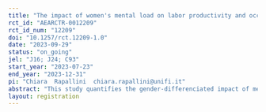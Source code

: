 ```yaml
---
title: "The impact of women's mental load on labor productivity and occupational choices. Evidence from Italy (in Italian: La percezione del carico famigliare nelle scelte professionali)"
rct_id: "AEARCTR-0012209"
rct_id_num: "12209"
doi: "10.1257/rct.12209-1.0"
date: "2023-09-29"
status: "on_going"
jel: "J16; J24; C93"
start_year: "2023-07-23"
end_year: "2023-12-31"
pi: "Chiara  Rapallini  chiara.rapallini@unifi.it"
abstract: "This study quantifies the gender-differenciated impact of mental load on labor market outcomes in Italy. Italy is one of the European countries with the lower female participation to the labor market, and the higher gender pay gap. Looking at time use data, in Italy women spend in unpaid work (domestic work and childcare) 13 hours more than their partners on a weekly base. The mental labor associated with the management of the household and caring about the well-being of the individuals of the family may explain part of the gender pay gap. Because of its invisible nature, mental load has received limited attention. A lab-in-the-field experiment has been designed to test the hypothesis that mental load can have a gender-differenciated impact on productivity and self-selection of women and men. The field experiment will involve a group of workers with children less than 18 year-old in the household, working in a public university in Tuscany (Italy). "
layout: registration
---
```


